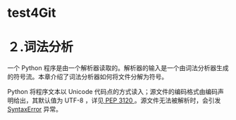 # test4Git

# ２.词法分析
一个 Python 程序是由一个解析器读取的。解析器的输入是一个由词法分析器生成的符号流。本章介绍了词法分析器如何将文件分解为符号。

Python 将程序文本以 Unicode 代码点的方式读入；源文件的编码格式由编码声明给出，其默认值为 UTF-8 ，详见[ PEP 3120 ](http://www.python.org/dev/peps/pep-3120)。源文件无法被解析时，会引发[ SyntaxError](https://docs.python.org/3/library/exceptions.html#SyntaxError) 异常。


